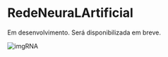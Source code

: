 # RedeNeuraLArtificial
Em desenvolvimento. Será disponibilizada em breve.

![imgRNA](https://user-images.githubusercontent.com/54279634/64307262-eca1fc80-cf6b-11e9-95de-92c208e8400b.jpeg)
